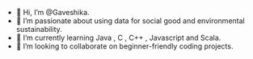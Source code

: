 - 👋 Hi, I’m @Gaveshika.
- 👀 I’m passionate about using data for social good and environmental sustainability.
- 🌱 I’m currently learning Java , C , C++ , Javascript and Scala.
- 💞️ I’m looking to collaborate on beginner-friendly coding projects.
  

<!---
Gaveshika/Gaveshika is a ✨ special ✨ repository because its `README.md` (this file) appears on your GitHub profile.
You can click the Preview link to take a look at your changes.
--->
